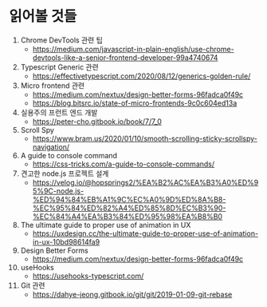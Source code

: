 # 읽어볼 것들

1. Chrome DevTools 관련 팁
    - https://medium.com/javascript-in-plain-english/use-chrome-devtools-like-a-senior-frontend-developer-99a4740674
1. Typescript Generic 관련 
    - https://effectivetypescript.com/2020/08/12/generics-golden-rule/
1. Micro frontend 관련 
    - https://medium.com/nextux/design-better-forms-96fadca0f49c
    - https://blog.bitsrc.io/state-of-micro-frontends-9c0c604ed13a
1. 실용주의 프런트 엔드 개발
    - https://peter-cho.gitbook.io/book/7/7_0
1. Scroll Spy
    - https://www.bram.us/2020/01/10/smooth-scrolling-sticky-scrollspy-navigation/
1. A guide to console command 
    - https://css-tricks.com/a-guide-to-console-commands/
1. 견고한 node.js 프로젝트 설계 
    - https://velog.io/@hopsprings2/%EA%B2%AC%EA%B3%A0%ED%95%9C-node.js-%ED%94%84%EB%A1%9C%EC%A0%9D%ED%8A%B8-%EC%95%84%ED%82%A4%ED%85%8D%EC%B3%90-%EC%84%A4%EA%B3%84%ED%95%98%EA%B8%B0
1. The ultimate guide to proper use of animation in UX
    - https://uxdesign.cc/the-ultimate-guide-to-proper-use-of-animation-in-ux-10bd98614fa9
1. Design Better Forms 
    - https://medium.com/nextux/design-better-forms-96fadca0f49c
1. useHooks
    - https://usehooks-typescript.com/
1. Git 관련
    - https://dahye-jeong.gitbook.io/git/git/2019-01-09-git-rebase
